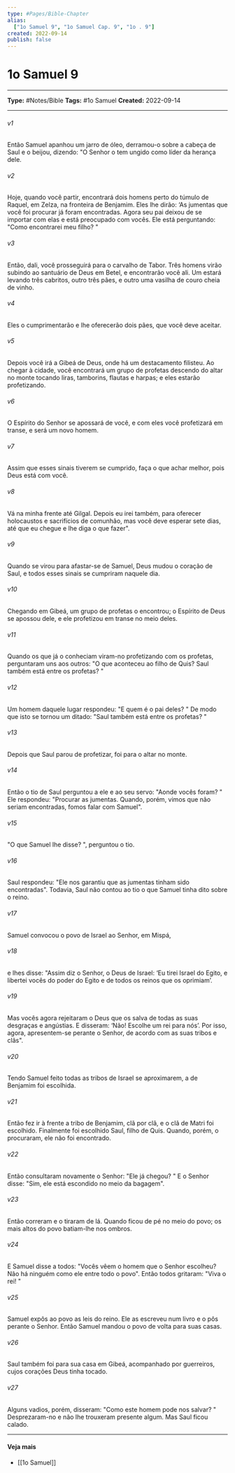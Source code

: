 ```yaml
---
type: #Pages/Bible-Chapter
alias:
  ["1o Samuel 9", "1o Samuel Cap. 9", "1o . 9"]
created: 2022-09-14
publish: false
---
```


# 1o Samuel 9

---

**Type:** #Notes/Bible
**Tags:** #1o Samuel
**Created:** 2022-09-14

---

###### v1
Então Samuel apanhou um jarro de óleo, derramou-o sobre a cabeça de Saul e o beijou, dizendo: "O Senhor o tem ungido como líder da herança dele.
###### v2
Hoje, quando você partir, encontrará dois homens perto do túmulo de Raquel, em Zelza, na fronteira de Benjamim. Eles lhe dirão: ‘As jumentas que você foi procurar já foram encontradas. Agora seu pai deixou de se importar com elas e está preocupado com vocês. Ele está perguntando: "Como encontrarei meu filho? "
###### v3
Então, dali, você prosseguirá para o carvalho de Tabor. Três homens virão subindo ao santuário de Deus em Betel, e encontrarão você ali. Um estará levando três cabritos, outro três pães, e outro uma vasilha de couro cheia de vinho.
###### v4
Eles o cumprimentarão e lhe oferecerão dois pães, que você deve aceitar.
###### v5
Depois você irá a Gibeá de Deus, onde há um destacamento filisteu. Ao chegar à cidade, você encontrará um grupo de profetas descendo do altar no monte tocando liras, tamborins, flautas e harpas; e eles estarão profetizando.
###### v6
O Espírito do Senhor se apossará de você, e com eles você profetizará em transe, e será um novo homem.
###### v7
Assim que esses sinais tiverem se cumprido, faça o que achar melhor, pois Deus está com você.
###### v8
Vá na minha frente até Gilgal. Depois eu irei também, para oferecer holocaustos e sacrifícios de comunhão, mas você deve esperar sete dias, até que eu chegue e lhe diga o que fazer".
###### v9
Quando se virou para afastar-se de Samuel, Deus mudou o coração de Saul, e todos esses sinais se cumpriram naquele dia.
###### v10
Chegando em Gibeá, um grupo de profetas o encontrou; o Espírito de Deus se apossou dele, e ele profetizou em transe no meio deles.
###### v11
Quando os que já o conheciam viram-no profetizando com os profetas, perguntaram uns aos outros: "O que aconteceu ao filho de Quis? Saul também está entre os profetas? "
###### v12
Um homem daquele lugar respondeu: "E quem é o pai deles? " De modo que isto se tornou um ditado: "Saul também está entre os profetas? "
###### v13
Depois que Saul parou de profetizar, foi para o altar no monte.
###### v14
Então o tio de Saul perguntou a ele e ao seu servo: "Aonde vocês foram? " Ele respondeu: "Procurar as jumentas. Quando, porém, vimos que não seriam encontradas, fomos falar com Samuel".
###### v15
"O que Samuel lhe disse? ", perguntou o tio.
###### v16
Saul respondeu: "Ele nos garantiu que as jumentas tinham sido encontradas". Todavia, Saul não contou ao tio o que Samuel tinha dito sobre o reino.
###### v17
Samuel convocou o povo de Israel ao Senhor, em Mispá,
###### v18
e lhes disse: "Assim diz o Senhor, o Deus de Israel: ‘Eu tirei Israel do Egito, e libertei vocês do poder do Egito e de todos os reinos que os oprimiam’.
###### v19
Mas vocês agora rejeitaram o Deus que os salva de todas as suas desgraças e angústias. E disseram: ‘Não! Escolhe um rei para nós’. Por isso, agora, apresentem-se perante o Senhor, de acordo com as suas tribos e clãs".
###### v20
Tendo Samuel feito todas as tribos de Israel se aproximarem, a de Benjamim foi escolhida.
###### v21
Então fez ir à frente a tribo de Benjamim, clã por clã, e o clã de Matri foi escolhido. Finalmente foi escolhido Saul, filho de Quis. Quando, porém, o procuraram, ele não foi encontrado.
###### v22
Então consultaram novamente o Senhor: "Ele já chegou? " E o Senhor disse: "Sim, ele está escondido no meio da bagagem".
###### v23
Então correram e o tiraram de lá. Quando ficou de pé no meio do povo; os mais altos do povo batiam-lhe nos ombros.
###### v24
E Samuel disse a todos: "Vocês vêem o homem que o Senhor escolheu? Não há ninguém como ele entre todo o povo". Então todos gritaram: "Viva o rei! "
###### v25
Samuel expôs ao povo as leis do reino. Ele as escreveu num livro e o pôs perante o Senhor. Então Samuel mandou o povo de volta para suas casas.
###### v26
Saul também foi para sua casa em Gibeá, acompanhado por guerreiros, cujos corações Deus tinha tocado.
###### v27
Alguns vadios, porém, disseram: "Como este homem pode nos salvar? " Desprezaram-no e não lhe trouxeram presente algum. Mas Saul ficou calado.


---

#### Veja mais

- [[1o Samuel]]
